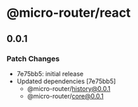 # @micro-router/react

## 0.0.1

### Patch Changes

- 7e75bb5: initial release
- Updated dependencies [7e75bb5]
  - @micro-router/history@0.0.1
  - @micro-router/core@0.0.1
